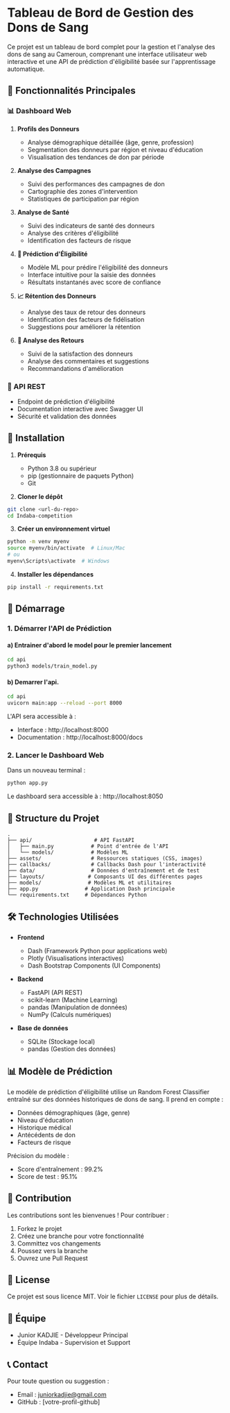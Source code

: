# Tableau de Bord de Gestion des Dons de Sang

Ce projet est un tableau de bord complet pour la gestion et l'analyse des dons de sang au Cameroun, comprenant une interface utilisateur web interactive et une API de prédiction d'éligibilité basée sur l'apprentissage automatique.

## 🌟 Fonctionnalités Principales

### 📊 Dashboard Web
1. **Profils des Donneurs**
   - Analyse démographique détaillée (âge, genre, profession)
   - Segmentation des donneurs par région et niveau d'éducation
   - Visualisation des tendances de don par période

2. **Analyse des Campagnes**
   - Suivi des performances des campagnes de don
   - Cartographie des zones d'intervention
   - Statistiques de participation par région

3. **Analyse de Santé**
   - Suivi des indicateurs de santé des donneurs
   - Analyse des critères d'éligibilité
   - Identification des facteurs de risque

4. **🔮 Prédiction d'Éligibilité**
   - Modèle ML pour prédire l'éligibilité des donneurs
   - Interface intuitive pour la saisie des données
   - Résultats instantanés avec score de confiance

5. **📈 Rétention des Donneurs**
   - Analyse des taux de retour des donneurs
   - Identification des facteurs de fidélisation
   - Suggestions pour améliorer la rétention

6. **💭 Analyse des Retours**
   - Suivi de la satisfaction des donneurs
   - Analyse des commentaires et suggestions
   - Recommandations d'amélioration

### 🔧 API REST
- Endpoint de prédiction d'éligibilité
- Documentation interactive avec Swagger UI
- Sécurité et validation des données

## 🚀 Installation

1. **Prérequis**
   - Python 3.8 ou supérieur
   - pip (gestionnaire de paquets Python)
   - Git

2. **Cloner le dépôt**
```bash
git clone <url-du-repo>
cd Indaba-competition
```

3. **Créer un environnement virtuel**
```bash
python -m venv myenv
source myenv/bin/activate  # Linux/Mac
# ou
myenv\Scripts\activate  # Windows
```

4. **Installer les dépendances**
```bash
pip install -r requirements.txt
```

## 🎯 Démarrage

### 1. Démarrer l'API de Prédiction
#### a) Entrainer d'abord le model pour le premier lancement

```bash
cd api
python3 models/train_model.py
```
#### b) Demarrer l'api.
```bash
cd api
uvicorn main:app --reload --port 8000
```
L'API sera accessible à :
- Interface : http://localhost:8000
- Documentation : http://localhost:8000/docs

### 2. Lancer le Dashboard Web
Dans un nouveau terminal :
```bash
python app.py
```
Le dashboard sera accessible à : http://localhost:8050

## 📁 Structure du Projet
```
.
├── api/                    # API FastAPI
│   ├── main.py            # Point d'entrée de l'API
│   └── models/            # Modèles ML
├── assets/                # Ressources statiques (CSS, images)
├── callbacks/             # Callbacks Dash pour l'interactivité
├── data/                  # Données d'entraînement et de test
├── layouts/              # Composants UI des différentes pages
├── models/               # Modèles ML et utilitaires
├── app.py               # Application Dash principale
└── requirements.txt     # Dépendances Python
```

## 🛠️ Technologies Utilisées

- **Frontend**
  - Dash (Framework Python pour applications web)
  - Plotly (Visualisations interactives)
  - Dash Bootstrap Components (UI Components)

- **Backend**
  - FastAPI (API REST)
  - scikit-learn (Machine Learning)
  - pandas (Manipulation de données)
  - NumPy (Calculs numériques)

- **Base de données**
  - SQLite (Stockage local)
  - pandas (Gestion des données)

## 📊 Modèle de Prédiction

Le modèle de prédiction d'éligibilité utilise un Random Forest Classifier entraîné sur des données historiques de dons de sang. Il prend en compte :
- Données démographiques (âge, genre)
- Niveau d'éducation
- Historique médical
- Antécédents de don
- Facteurs de risque

Précision du modèle :
- Score d'entraînement : 99.2%
- Score de test : 95.1%

## 🤝 Contribution

Les contributions sont les bienvenues ! Pour contribuer :
1. Forkez le projet
2. Créez une branche pour votre fonctionnalité
3. Committez vos changements
4. Poussez vers la branche
5. Ouvrez une Pull Request

## 📝 License

Ce projet est sous licence MIT. Voir le fichier `LICENSE` pour plus de détails.

## 👥 Équipe

- Junior KADJIE - Développeur Principal
- Équipe Indaba - Supervision et Support

## 📞 Contact

Pour toute question ou suggestion :
- Email : juniorkadjie@gmail.com
- GitHub : [votre-profil-github]
